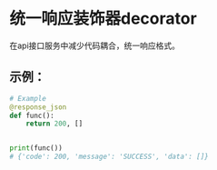 # 统一响应装饰器decorator

在api接口服务中减少代码耦合，统一响应格式。

## 示例：
```python
# Example
@response_json
def func():
    return 200, []


print(func())
# {'code': 200, 'message': 'SUCCESS', 'data': []}
```